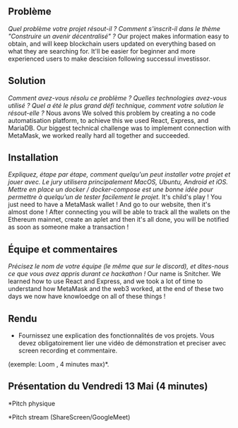 ## Problème
*Quel problème votre projet résout-il ? Comment s'inscrit-il dans le thème "Construire un avenir décentralisé" ?*
Our project makes information easy to obtain, and will keep blockchain users updated on everything based on what they are searching for. It'll be easier for beginner and more experienced users to make descision following successul investissor.

## Solution
*Comment avez-vous résolu ce problème ? Quelles technologies avez-vous utilisé ? Quel a été le plus grand défi technique, comment votre solution le résout-elle ?*
Nous avons
We solved this problem by creating a no code automatisation platform, to achieve this we used React, Express, and MariaDB. Our biggest technical challenge was to implement connection with MetaMask, we worked really hard all together and succeeded.

## Installation
*Expliquez, étape par étape, comment quelqu'un peut installer votre projet et jouer avec. Le jury utilisera principalement MacOS, Ubuntu, Android et iOS. Mettre en place un docker / docker-compose est une bonne idée pour permettre à quelqu'un de tester facilement le projet.*
It's child's play ! You just need to have a MetaMask wallet ! And go to our website, then it's almost done ! After connecting you will be able to track all the wallets on the Ethereum mainnet, create an aplet and then it's all done, you will be notified as soon as someone make a transaction !


## Équipe et commentaires
*Précisez le nom de votre équipe (le même que sur le discord), et dites-nous ce que vous avez appris durant ce hackathon !*
Our name is Snitcher. We learned how to use React and Express, and we took a lot of time to understand how MetaMask and the web3 worked, at the end of these two days we now have knowloedge on all of these things !

## Rendu
* Fournissez une explication des fonctionnalités de vos projets. Vous devez obligatoirement lier une vidéo de démonstration et preciser avec screen recording et commentaire.


(exemple: Loom , 4 minutes max)*.

## Présentation du Vendredi 13 Mai (4 minutes) 

*Pitch physique 

 *Pitch stream (ShareScreen/GoogleMeet)
